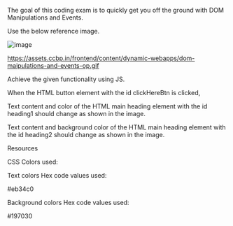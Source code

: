 The goal of this coding exam is to quickly get you off the ground with DOM Manipulations and Events.

Use the below reference image.

![image](https://github.com/bukka5sandhya/Dom-Manipulations-and-events-Javascript/assets/133884532/98ce0311-0253-4f98-a83c-06f9b548a7ac)

https://assets.ccbp.in/frontend/content/dynamic-webapps/dom-maipulations-and-events-op.gif

Achieve the given functionality using JS.

When the HTML button element with the id clickHereBtn is clicked,

Text content and color of the HTML main heading element with the id heading1 should change as shown in the image.

Text content and background color of the HTML main heading element with the id heading2 should change as shown in the image.

Resources

CSS Colors used:

Text colors Hex code values used:

#eb34c0

Background colors Hex code values used:

#197030
